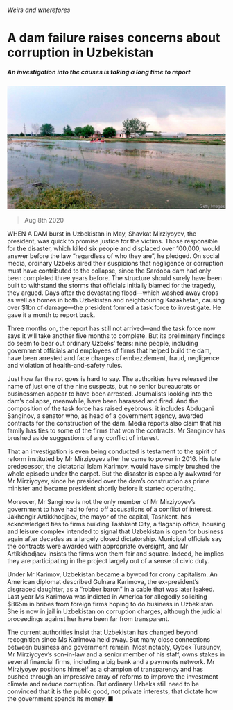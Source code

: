 ###### Weirs and wherefores

# A dam failure raises concerns about corruption in Uzbekistan 

##### An investigation into the causes is taking a long time to report 

![image](images/20200808_ASP004_0.jpg) 

> Aug 8th 2020 

WHEN A DAM burst in Uzbekistan in May, Shavkat Mirziyoyev, the president, was quick to promise justice for the victims. Those responsible for the disaster, which killed six people and displaced over 100,000, would answer before the law “regardless of who they are”, he pledged. On social media, ordinary Uzbeks aired their suspicions that negligence or corruption must have contributed to the collapse, since the Sardoba dam had only been completed three years before. The structure should surely have been built to withstand the storms that officials initially blamed for the tragedy, they argued. Days after the devastating flood—which washed away crops as well as homes in both Uzbekistan and neighbouring Kazakhstan, causing over $1bn of damage—the president formed a task force to investigate. He gave it a month to report back.

Three months on, the report has still not arrived—and the task force now says it will take another five months to complete. But its preliminary findings do seem to bear out ordinary Uzbeks’ fears: nine people, including government officials and employees of firms that helped build the dam, have been arrested and face charges of embezzlement, fraud, negligence and violation of health-and-safety rules.


Just how far the rot goes is hard to say. The authorities have released the name of just one of the nine suspects, but no senior bureaucrats or businessmen appear to have been arrested. Journalists looking into the dam’s collapse, meanwhile, have been harassed and fired. And the composition of the task force has raised eyebrows: it includes Abdugani Sanginov, a senator who, as head of a government agency, awarded contracts for the construction of the dam. Media reports also claim that his family has ties to some of the firms that won the contracts. Mr Sanginov has brushed aside suggestions of any conflict of interest.

That an investigation is even being conducted is testament to the spirit of reform instituted by Mr Mirziyoyev after he came to power in 2016. His late predecessor, the dictatorial Islam Karimov, would have simply brushed the whole episode under the carpet. But the disaster is especially awkward for Mr Mirziyoyev, since he presided over the dam’s construction as prime minister and became president shortly before it started operating.

Moreover, Mr Sanginov is not the only member of Mr Mirziyoyev’s government to have had to fend off accusations of a conflict of interest. Jakhongir Artikkhodjaev, the mayor of the capital, Tashkent, has acknowledged ties to firms building Tashkent City, a flagship office, housing and leisure complex intended to signal that Uzbekistan is open for business again after decades as a largely closed dictatorship. Municipal officials say the contracts were awarded with appropriate oversight, and Mr Artikkhodjaev insists the firms won them fair and square. Indeed, he implies they are participating in the project largely out of a sense of civic duty.

Under Mr Karimov, Uzbekistan became a byword for crony capitalism. An American diplomat described Gulnara Karimova, the ex-president’s disgraced daughter, as a “robber baron” in a cable that was later leaked. Last year Ms Karimova was indicted in America for allegedly soliciting $865m in bribes from foreign firms hoping to do business in Uzbekistan. She is now in jail in Uzbekistan on corruption charges, although the judicial proceedings against her have been far from transparent.

The current authorities insist that Uzbekistan has changed beyond recognition since Ms Karimova held sway. But many close connections between business and government remain. Most notably, Oybek Tursunov, Mr Mirziyoyev’s son-in-law and a senior member of his staff, owns stakes in several financial firms, including a big bank and a payments network. Mr Mirziyoyev positions himself as a champion of transparency and has pushed through an impressive array of reforms to improve the investment climate and reduce corruption. But ordinary Uzbeks still need to be convinced that it is the public good, not private interests, that dictate how the government spends its money. ■


